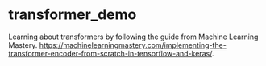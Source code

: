 # transformer_demo

Learning about transformers by following the guide from Machine Learning Mastery. https://machinelearningmastery.com/implementing-the-transformer-encoder-from-scratch-in-tensorflow-and-keras/. 
